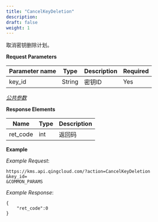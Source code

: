 ```yaml
---
title: "CancelKeyDeletion"
description: 
draft: false
weight: 1
---
```


取消密钥删除计划。

**Request Parameters**

| Parameter name | Type | Description | Required |
| --- | --- | --- | --- |
| key_id         | String | 密钥ID      | Yes      |

[_公共参数_](../../../parameters/)

**Response Elements**

| Name | Type | Description |
| --- | --- | --- |
| ret_code | int  | 返回码      |

**Example**

_Example Request_:

```
https://kms.api.qingcloud.com/?action=CancelKeyDeletion
&key_id=
&COMMON_PARAMS
```

_Example Response_:

```
{
	"ret_code":0
}
```
